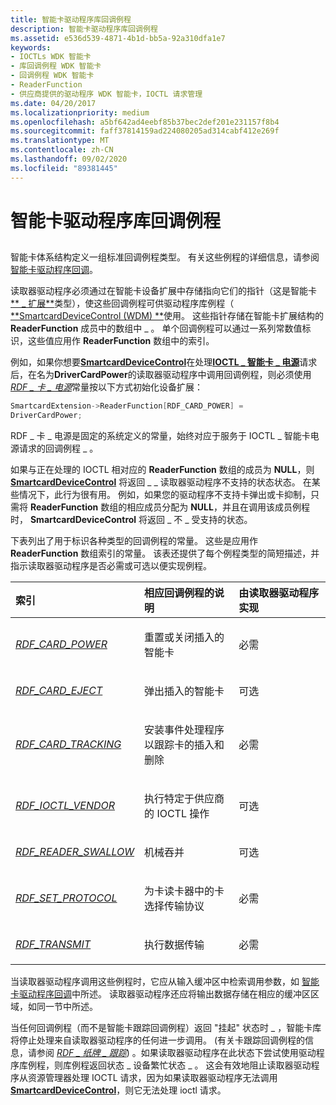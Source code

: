 ```yaml
---
title: 智能卡驱动程序库回调例程
description: 智能卡驱动程序库回调例程
ms.assetid: e536d539-4871-4b1d-bb5a-92a310dfa1e7
keywords:
- IOCTLs WDK 智能卡
- 库回调例程 WDK 智能卡
- 回调例程 WDK 智能卡
- ReaderFunction
- 供应商提供的驱动程序 WDK 智能卡，IOCTL 请求管理
ms.date: 04/20/2017
ms.localizationpriority: medium
ms.openlocfilehash: a5bf642ad4eebf85b37bec2def201e231157f8b4
ms.sourcegitcommit: faff37814159ad224080205ad314cabf412e269f
ms.translationtype: MT
ms.contentlocale: zh-CN
ms.lasthandoff: 09/02/2020
ms.locfileid: "89381445"
---
```

# <a name="smart-card-driver-library-callback-routines"></a>智能卡驱动程序库回调例程


## <span id="_ntovr_smart_card_driver_library_callback_routines"></span><span id="_NTOVR_SMART_CARD_DRIVER_LIBRARY_CALLBACK_ROUTINES"></span>


智能卡体系结构定义一组标准回调例程类型。 有关这些例程的详细信息，请参阅 [智能卡驱动程序回调](/windows-hardware/drivers/ddi/index)。

读取器驱动程序必须通过在智能卡设备扩展中存储指向它们的指针（这是智能卡[** \_ 扩展**](/windows-hardware/drivers/ddi/smclib/ns-smclib-_smartcard_extension)类型），使这些回调例程可供驱动程序库例程（ [**SmartcardDeviceControl (WDM) **](/previous-versions/ff548939(v=vs.85))使用。 这些指针存储在智能卡扩展结构的 **ReaderFunction** 成员中的数组中 \_ 。 单个回调例程可以通过一系列常数值标识，这些值应用作 **ReaderFunction** 数组中的索引。

例如，如果你想要[**SmartcardDeviceControl**](/previous-versions/ff548939(v=vs.85))在处理[**IOCTL \_ 智能卡 \_ 电源**](/previous-versions/windows/hardware/drivers/ff548907(v=vs.85))请求后，在名为**DriverCardPower**的读取器驱动程序中调用回调例程，则必须使用[*RDF \_ 卡 \_ 电源*](/previous-versions/windows/hardware/drivers/ff548919(v=vs.85))常量按以下方式初始化设备扩展：

```cpp
SmartcardExtension->ReaderFunction[RDF_CARD_POWER] = 
DriverCardPower;
```

RDF \_ 卡 \_ 电源是固定的系统定义的常量，始终对应于服务于 IOCTL \_ 智能卡电源请求的回调例程 \_ 。

如果与正在处理的 IOCTL 相对应的 **ReaderFunction** 数组的成员为 **NULL**，则 [**SmartcardDeviceControl**](/previous-versions/ff548939(v=vs.85)) 将返回 \_ \_ 读取器驱动程序不支持的状态状态。 在某些情况下，此行为很有用。 例如，如果您的驱动程序不支持卡弹出或卡抑制，只需将 **ReaderFunction** 数组的相应成员分配为 **NULL**，并且在调用该成员例程时， **SmartcardDeviceControl** 将返回 \_ 不 \_ 受支持的状态。

下表列出了用于标识各种类型的回调例程的常量。 这些是应用作 **ReaderFunction** 数组索引的常量。 该表还提供了每个例程类型的简短描述，并指示读取器驱动程序是否必需或可选以便实现例程。

<table>
<colgroup>
<col width="33%" />
<col width="33%" />
<col width="33%" />
</colgroup>
<thead>
<tr class="header">
<th align="left">索引</th>
<th align="left">相应回调例程的说明</th>
<th align="left">由读取器驱动程序实现</th>
</tr>
</thead>
<tbody>
<tr class="odd">
<td align="left"><p><a href="https://docs.microsoft.com/previous-versions/windows/hardware/drivers/ff548919(v=vs.85)" data-raw-source="[&lt;em&gt;RDF_CARD_POWER&lt;/em&gt;](/previous-versions/windows/hardware/drivers/ff548919(v=vs.85))"><em>RDF_CARD_POWER</em></a></p></td>
<td align="left"><p>重置或关闭插入的智能卡</p></td>
<td align="left"><p>必需</p></td>
</tr>
<tr class="even">
<td align="left"><p><a href="https://docs.microsoft.com/previous-versions/windows/hardware/drivers/ff548918(v=vs.85)" data-raw-source="[&lt;em&gt;RDF_CARD_EJECT&lt;/em&gt;](/previous-versions/windows/hardware/drivers/ff548918(v=vs.85))"><em>RDF_CARD_EJECT</em></a></p></td>
<td align="left"><p>弹出插入的智能卡</p></td>
<td align="left"><p>可选</p></td>
</tr>
<tr class="odd">
<td align="left"><p><a href="https://docs.microsoft.com/previous-versions/windows/hardware/drivers/ff548920(v=vs.85)" data-raw-source="[&lt;em&gt;RDF_CARD_TRACKING&lt;/em&gt;](/previous-versions/windows/hardware/drivers/ff548920(v=vs.85))"><em>RDF_CARD_TRACKING</em></a></p></td>
<td align="left"><p>安装事件处理程序以跟踪卡的插入和删除</p></td>
<td align="left"><p>必需</p></td>
</tr>
<tr class="even">
<td align="left"><p><a href="https://docs.microsoft.com/previous-versions/windows/hardware/drivers/ff548921(v=vs.85)" data-raw-source="[&lt;em&gt;RDF_IOCTL_VENDOR&lt;/em&gt;](/previous-versions/windows/hardware/drivers/ff548921(v=vs.85))"><em>RDF_IOCTL_VENDOR</em></a></p></td>
<td align="left"><p>执行特定于供应商的 IOCTL 操作</p></td>
<td align="left"><p>可选</p></td>
</tr>
<tr class="odd">
<td align="left"><p><a href="https://docs.microsoft.com/previous-versions/windows/hardware/drivers/ff548922(v=vs.85)" data-raw-source="[&lt;em&gt;RDF_READER_SWALLOW&lt;/em&gt;](/previous-versions/windows/hardware/drivers/ff548922(v=vs.85))"><em>RDF_READER_SWALLOW</em></a></p></td>
<td align="left"><p>机械吞并</p></td>
<td align="left"><p>可选</p></td>
</tr>
<tr class="even">
<td align="left"><p><a href="https://docs.microsoft.com/previous-versions/windows/hardware/drivers/ff548923(v=vs.85)" data-raw-source="[&lt;em&gt;RDF_SET_PROTOCOL&lt;/em&gt;](/previous-versions/windows/hardware/drivers/ff548923(v=vs.85))"><em>RDF_SET_PROTOCOL</em></a></p></td>
<td align="left"><p>为卡读卡器中的卡选择传输协议</p></td>
<td align="left"><p>必需</p></td>
</tr>
<tr class="odd">
<td align="left"><p><a href="https://docs.microsoft.com/previous-versions/windows/hardware/drivers/ff548924(v=vs.85)" data-raw-source="[&lt;em&gt;RDF_TRANSMIT&lt;/em&gt;](/previous-versions/windows/hardware/drivers/ff548924(v=vs.85))"><em>RDF_TRANSMIT</em></a></p></td>
<td align="left"><p>执行数据传输</p></td>
<td align="left"><p>必需</p></td>
</tr>
</tbody>
</table>

 

当读取器驱动程序调用这些例程时，它应从输入缓冲区中检索调用参数，如 [智能卡驱动程序回调](/windows-hardware/drivers/ddi/index)中所述。 读取器驱动程序还应将输出数据存储在相应的缓冲区区域，如同一节中所述。

当任何回调例程（而不是智能卡跟踪回调例程）返回 "挂起" 状态时 \_ ，智能卡库将停止处理来自读取器驱动程序的任何进一步调用。  (有关卡跟踪回调例程的信息，请参阅 [*RDF \_ 纸牌 \_ 跟踪*](/previous-versions/windows/hardware/drivers/ff548920(v=vs.85))) 。如果读取器驱动程序在此状态下尝试使用驱动程序库例程，则库例程返回状态 \_ 设备繁忙状态 \_ 。 这会有效地阻止读取器驱动程序从资源管理器处理 IOCTL 请求，因为如果读取器驱动程序无法调用 [**SmartcardDeviceControl**](/previous-versions/ff548939(v=vs.85))，则它无法处理 ioctl 请求。

 

